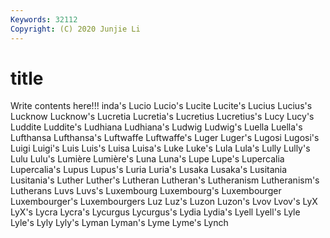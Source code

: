 ```yaml
---
Keywords: 32112
Copyright: (C) 2020 Junjie Li
---
```


# title

Write contents here!!!
inda's 
Lucio 
Lucio's 
Lucite 
Lucite's 
Lucius 
Lucius's 
Lucknow 
Lucknow's 
Lucretia
Lucretia's 
Lucretius 
Lucretius's 
Lucy 
Lucy's 
Luddite 
Luddite's 
Ludhiana 
Ludhiana's 
Ludwig
Ludwig's 
Luella 
Luella's 
Lufthansa 
Lufthansa's 
Luftwaffe 
Luftwaffe's 
Luger 
Luger's 
Lugosi
Lugosi's 
Luigi 
Luigi's 
Luis 
Luis's 
Luisa 
Luisa's 
Luke 
Luke's 
Lula
Lula's 
Lully 
Lully's 
Lulu 
Lulu's 
Lumière 
Lumière's 
Luna 
Luna's 
Lupe
Lupe's 
Lupercalia 
Lupercalia's 
Lupus 
Lupus's 
Luria 
Luria's 
Lusaka 
Lusaka's 
Lusitania
Lusitania's 
Luther 
Luther's 
Lutheran 
Lutheran's 
Lutheranism 
Lutheranism's 
Lutherans 
Luvs 
Luvs's
Luxembourg 
Luxembourg's 
Luxembourger 
Luxembourger's 
Luxembourgers 
Luz 
Luz's 
Luzon 
Luzon's 
Lvov
Lvov's 
LyX 
LyX's 
Lycra 
Lycra's 
Lycurgus 
Lycurgus's 
Lydia 
Lydia's 
Lyell
Lyell's 
Lyle 
Lyle's 
Lyly 
Lyly's 
Lyman 
Lyman's 
Lyme 
Lyme's 
Lynch
